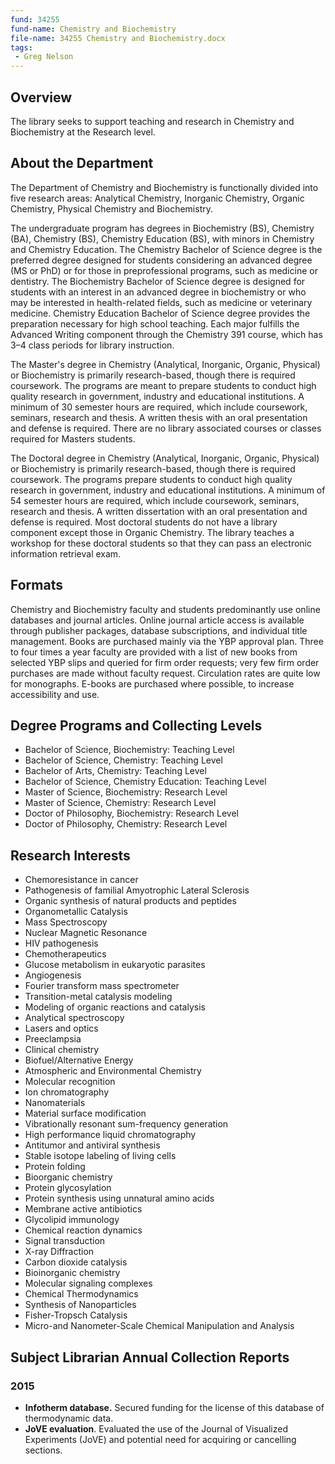 ```yaml
---
fund: 34255
fund-name: Chemistry and Biochemistry
file-name: 34255 Chemistry and Biochemistry.docx
tags:
 - Greg Nelson
---
```


## Overview

The library seeks to support teaching and research in Chemistry and Biochemistry at the Research level.

## About the Department

The Department of Chemistry and Biochemistry is functionally divided into five research areas: Analytical Chemistry, Inorganic Chemistry, Organic Chemistry, Physical Chemistry and Biochemistry.

The undergraduate program has degrees in Biochemistry (BS), Chemistry (BA), Chemistry (BS), Chemistry Education (BS), with minors in Chemistry and Chemistry Education. The Chemistry Bachelor of Science degree is the preferred degree designed for students considering an advanced degree (MS or PhD) or for those in preprofessional programs, such as medicine or dentistry. The Biochemistry Bachelor of Science degree is designed for students with an interest in an advanced degree in biochemistry or who may be interested in health-related fields, such as medicine or veterinary medicine. Chemistry Education Bachelor of Science degree provides the preparation necessary for high school teaching. Each major fulfills the Advanced Writing component through the Chemistry 391 course, which has 3–4 class periods for library instruction.

The Master's degree in Chemistry (Analytical, Inorganic, Organic, Physical) or Biochemistry is primarily research-based, though there is required coursework. The programs are meant to prepare students to conduct high quality research in government, industry and educational institutions. A minimum of 30 semester hours are required, which include coursework, seminars, research and thesis. A written thesis with an oral presentation and defense is required. There are no library associated courses or classes required for Masters students.

The Doctoral degree in Chemistry (Analytical, Inorganic, Organic, Physical) or Biochemistry is primarily research-based, though there is required coursework. The programs prepare students to conduct high quality research in government, industry and educational institutions. A minimum of 54 semester hours are required, which include coursework, seminars, research and thesis. A written dissertation with an oral presentation and defense is required. Most doctoral students do not have a library component except those in Organic Chemistry. The library teaches a workshop for these doctoral students so that they can pass an electronic information retrieval exam.

## Formats

Chemistry and Biochemistry faculty and students predominantly use online databases and journal articles. Online journal article access is available through publisher packages, database subscriptions, and individual title management. Books are purchased mainly via the YBP approval plan. Three to four times a year faculty are provided with a list of new books from selected YBP slips and queried for firm order requests; very few firm order purchases are made without faculty request. Circulation rates are quite low for monographs. E-books are purchased where possible, to increase accessibility and use.

## Degree Programs and Collecting Levels

- Bachelor of Science, Biochemistry: Teaching Level
- Bachelor of Science, Chemistry: Teaching Level
- Bachelor of Arts, Chemistry: Teaching Level
- Bachelor of Science, Chemistry Education: Teaching Level
- Master of Science, Biochemistry: Research Level
- Master of Science, Chemistry: Research Level
- Doctor of Philosophy, Biochemistry: Research Level
- Doctor of Philosophy, Chemistry: Research Level

## Research Interests

- Chemoresistance in cancer
- Pathogenesis of familial Amyotrophic Lateral Sclerosis
- Organic synthesis of natural products and peptides
- Organometallic Catalysis
- Mass Spectroscopy
- Nuclear Magnetic Resonance
- HIV pathogenesis
- Chemotherapeutics
- Glucose metabolism in eukaryotic parasites
- Angiogenesis
- Fourier transform mass spectrometer
- Transition-metal catalysis modeling
- Modeling of organic reactions and catalysis
- Analytical spectroscopy
- Lasers and optics
- Preeclampsia
- Clinical chemistry
- Biofuel/<wbr>Alternative Energy
- Atmospheric and Environmental Chemistry
- Molecular recognition
- Ion chromatography
- Nanomaterials
- Material surface modification
- Vibrationally resonant sum-frequency generation
- High performance liquid chromatography
- Antitumor and antiviral synthesis
- Stable isotope labeling of living cells
- Protein folding
- Bioorganic chemistry
- Protein glycosylation
- Protein synthesis using unnatural amino acids
- Membrane active antibiotics
- Glycolipid immunology
- Chemical reaction dynamics
- Signal transduction
- X-ray Diffraction
- Carbon dioxide catalysis
- Bioinorganic chemistry
- Molecular signaling complexes
- Chemical Thermodynamics
- Synthesis of Nanoparticles
- Fisher-Tropsch Catalysis
- Micro-and Nanometer-Scale Chemical Manipulation and Analysis

## Subject Librarian Annual Collection Reports

### 2015

- **Infotherm database.** Secured funding for the license of this database of thermodynamic data.
- **JoVE evaluation**. Evaluated the use of the Journal of Visualized Experiments (JoVE) and potential need for acquiring or cancelling sections.
